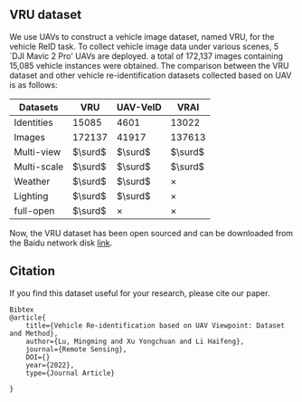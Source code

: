 ## VRU dataset 

We use UAVs to construct a vehicle image dataset, named VRU, for the vehicle ReID task. To collect vehicle image data under various scenes, 5 `DJI Mavic 2 Pro' UAVs are deployed. a total of 172,137 images containing 15,085 vehicle instances were obtained. The comparison between the VRU dataset and other vehicle re-identification datasets collected based on UAV is as follows:

| Datasets    | VRU     | UAV-VeID | VRAI     |
| ----------- | ------- | -------- | -------- |
| Identities  | 15085   | 4601     | 13022    |
| Images      | 172137  | 41917    | 137613   |
| Multi-view  | $\surd$ | $\surd$  | $\surd$  |
| Multi-scale | $\surd$ | $\surd$  | $\surd$  |
| Weather     | $\surd$ | $\surd$  | $\times$ |
| Lighting    | $\surd$ | $\surd$  | $\times$ |
| full-open   | $\surd$ | $\times$ | $\times$ |

Now, the VRU dataset has been open sourced and can be downloaded from the Baidu network disk [link](链接：https://pan.baidu.com/s/1s5RcJK0wAfg3INYuRjG5zw?pwd=382t).

## Citation

If you find this dataset useful for your research, please cite our paper.

```
Bibtex
@article{
	title={Vehicle Re-identification based on UAV Viewpoint: Dataset and Method},
	author={Lu, Mingming and Xu Yongchuan and Li Haifeng},
	journal={Remote Sensing},
	DOI={}
	year={2022},
	type={Journal Article}

}
```

